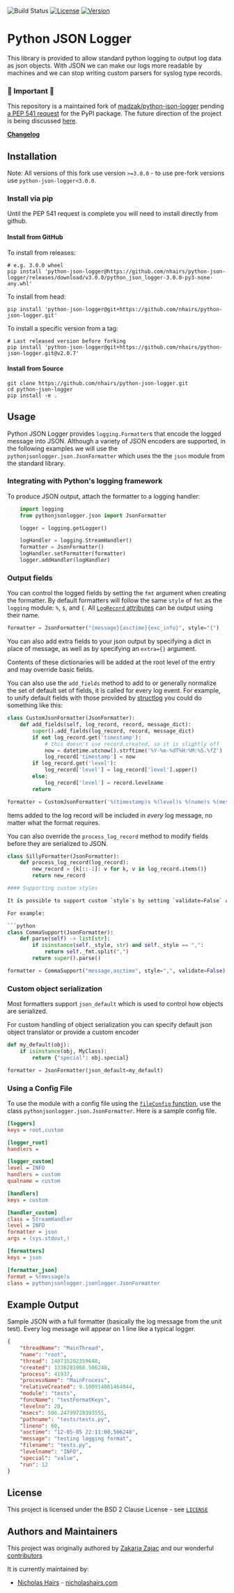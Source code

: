 ![Build Status](https://github.com/nhairs/python-json-logger/actions/workflows/test-suite.yml/badge.svg)
[![License](https://img.shields.io/pypi/l/python-json-logger.svg)](https://pypi.python.org/pypi/python-json-logger/)
[![Version](https://img.shields.io/pypi/v/python-json-logger.svg)](https://pypi.python.org/pypi/python-json-logger/)

# Python JSON Logger

This library is provided to allow standard python logging to output log data as json objects. With JSON we can make our logs more readable by machines and we can stop writing custom parsers for syslog type records.


### 🚨 Important 🚨

This repository is a maintained fork of [madzak/python-json-logger](https://github.com/madzak/python-json-logger) pending [a PEP 541 request](https://github.com/pypi/support/issues/3607) for the PyPI package.  The future direction of the project is being discussed [here](https://github.com/nhairs/python-json-logger/issues/1).

[**Changelog**](https://github.com/nhairs/python-json-logger/blob/main/CHANGELOG.md)

## Installation

Note: All versions of this fork use version `>=3.0.0` - to use pre-fork versions use `python-json-logger<3.0.0`.

### Install via pip

Until the PEP 541 request is complete you will need to install directly from github.

#### Install from GitHub

To install from releases:

```shell
# e.g. 3.0.0 wheel
pip install 'python-json-logger@https://github.com/nhairs/python-json-logger/releases/download/v3.0.0/python_json_logger-3.0.0-py3-none-any.whl'
```

To install from head:

```shell
pip install 'python-json-logger@git+https://github.com/nhairs/python-json-logger.git'
```

To install a specific version from a tag:

```shell
# Last released version before forking
pip install 'python-json-logger@git+https://github.com/nhairs/python-json-logger.git@v2.0.7'
```

#### Install from Source

```shell
git clone https://github.com/nhairs/python-json-logger.git
cd python-json-logger
pip install -e .
```

## Usage

Python JSON Logger provides `logging.Formatter`s that encode the logged message into JSON. Although a variety of JSON encoders are supported, in the following examples we will use the `pythonjsonlogger.json.JsonFormatter` which uses the the `json` module from the standard library.

### Integrating with Python's logging framework

To produce JSON output, attach the formatter to a logging handler:

```python
    import logging
    from pythonjsonlogger.json import JsonFormatter

    logger = logging.getLogger()

    logHandler = logging.StreamHandler()
    formatter = JsonFormatter()
    logHandler.setFormatter(formatter)
    logger.addHandler(logHandler)
```

### Output fields

You can control the logged fields by setting the `fmt` argument when creating the formatter. By default formatters will follow the same `style` of `fmt` as the `logging` module: `%`, `$`, and `{`. All [`LogRecord` attributes](https://docs.python.org/3/library/logging.html#logrecord-attributes) can be output using their name.

```python
formatter = JsonFormatter("{message}{asctime}{exc_info}", style="{")
```

You can also add extra fields to your json output by specifying a dict in place of message, as well as by specifying an `extra={}` argument.

Contents of these dictionaries will be added at the root level of the entry and may override basic fields.

You can also use the `add_fields` method to add to or generally normalize the set of default set of fields, it is called for every log event. For example, to unify default fields with those provided by [structlog](http://www.structlog.org/) you could do something like this:

```python
class CustomJsonFormatter(JsonFormatter):
    def add_fields(self, log_record, record, message_dict):
        super().add_fields(log_record, record, message_dict)
        if not log_record.get('timestamp'):
            # this doesn't use record.created, so it is slightly off
            now = datetime.utcnow().strftime('%Y-%m-%dT%H:%M:%S.%fZ')
            log_record['timestamp'] = now
        if log_record.get('level'):
            log_record['level'] = log_record['level'].upper()
        else:
            log_record['level'] = record.levelname
        return

formatter = CustomJsonFormatter('%(timestamp)s %(level)s %(name)s %(message)s')
```

Items added to the log record will be included in *every* log message, no matter what the format requires.

You can also override the `process_log_record` method to modify fields before they are serialized to JSON.

```python
class SillyFormatter(JsonFormatter):
    def process_log_record(log_record):
        new_record = {k[::-1]: v for k, v in log_record.items()}
        return new_record

#### Supporting custom styles

It is possible to support custom `style`s by setting `validate=False` and overriding the `parse` method.

For example:

```python
class CommaSupport(JsonFormatter):
    def parse(self) -> list[str]:
        if isinstance(self._style, str) and self._style == ",":
            return self._fmt.split(",")
        return super().parse()

formatter = CommaSupport("message,asctime", style=",", validate=False)
```

### Custom object serialization

Most formatters support `json_default` which is used to control how objects are serialized.

For custom handling of object serialization you can specify default json object translator or provide a custom encoder

```python
def my_default(obj):
    if isinstance(obj, MyClass):
        return {"special": obj.special}

formatter = JsonFormatter(json_default=my_default)
```

### Using a Config File

To use the module with a config file using the [`fileConfig` function](https://docs.python.org/3/library/logging.config.html#logging.config.fileConfig), use the class `pythonjsonlogger.json.JsonFormatter`. Here is a sample config file.

```ini
[loggers]
keys = root,custom

[logger_root]
handlers =

[logger_custom]
level = INFO
handlers = custom
qualname = custom

[handlers]
keys = custom

[handler_custom]
class = StreamHandler
level = INFO
formatter = json
args = (sys.stdout,)

[formatters]
keys = json

[formatter_json]
format = %(message)s
class = pythonjsonlogger.jsonlogger.JsonFormatter
```

## Example Output

Sample JSON with a full formatter (basically the log message from the unit test). Every log message will appear on 1 line like a typical logger.

```json
{
    "threadName": "MainThread",
    "name": "root",
    "thread": 140735202359648,
    "created": 1336281068.506248,
    "process": 41937,
    "processName": "MainProcess",
    "relativeCreated": 9.100914001464844,
    "module": "tests",
    "funcName": "testFormatKeys",
    "levelno": 20,
    "msecs": 506.24799728393555,
    "pathname": "tests/tests.py",
    "lineno": 60,
    "asctime": "12-05-05 22:11:08,506248",
    "message": "testing logging format",
    "filename": "tests.py",
    "levelname": "INFO",
    "special": "value",
    "run": 12
}
```

## License

This project is licensed under the BSD 2 Clause License - see [`LICENSE`](https://github.com/nhairs/python-json-logger/blob/main/LICENSE)

## Authors and Maintainers

This project was originally authored by [Zakaria Zajac](https://github.com/madzak) and our wonderful [contributors](https://github.com/nhairs/python-json-logger/graphs/contributors)

It is currently maintained by:

- [Nicholas Hairs](https://github.com/nhairs) - [nicholashairs.com](https://www.nicholashairs.com)
